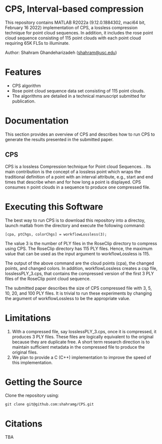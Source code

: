 # CPS, Interval-based compression
This repository contains MATLAB R2022a (9.12.0.1884302, maci64 bit, February 16 2022) implementation of CPS, a lossless compression technique for point cloud sequences.  In addition, it includes the rose point cloud sequence consisting of 115 point clouds with each point cloud requiring 65K FLSs to illuminate.  

Author:  Shahram Ghandeharizadeh (shahram@usc.edu)

# Features

  * CPS algorithm
  * Rose point cloud sequence data set consisting of 115 point clouds.
  * The algorithms are detailed in a technical manuscript submitted for publication.

# Documentation

This section provides an overview of CPS and describes how to run CPS to generate the results presented in the submitted paper.

## CPS
CPS is a lossless Compression technique for Point cloud Sequences.  . Its main contribution is the concept of a
lossless point which wraps the traditional definition of a point
with an interval attribute, e.g., start and end times that describe
when and for how long a point is displayed. CPS consumes n point
clouds in a sequence to produce one compressed file.

# Executing this Software
The best way to run CPS is to download this repository into a directoy, launch matlab from the directory and execute the following command:
```
[cpa, ptChgs, colorChgs] = workflowLossless(3);
```
The value 3 is the number of PLY files in the RoseClip directory to compress using CPS.  The RoseClip directory has 115 PLY files.  Hence, the maximum value that can be used as the input argument to workflowLossless is 115.

The output of the above command are the cloud points (cpa), the changed points, and changed colors.  In addition, workflowLossless creates a csp file, losslessPLY_3.cps, that contains the compressed version of the first 3 PLY files of the RoseClip point cloud sequence.

The submitted paper describes the size of CPS compressed file with 3, 5, 10, 20, and 100 PLY files.  It is trivial to run these experiments by changing the argument of workflowLossless to be the appropriate value.


# Limitations
1. With a compressed file, say losslessPLY_3.cps, once it is compressed, it produces 3 PLY files.  These files are logically equivalent to the original because they are duplicate free.  A short term research direction is to maintain sufficient metadata in the compressed file to produce the original files.
2. We plan to provide a C (C++) implementation to improve the speed of this implementation.

# Getting the Source
Clone the repository using:
```
git clone git@github.com:shahramg/CPS.git
```

# Citations
TBA

```
